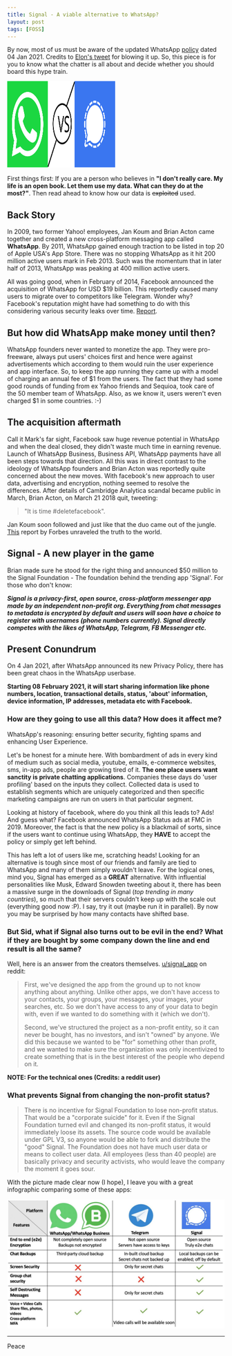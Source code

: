 ```yaml
---
title: Signal - A viable alternative to WhatsApp?
layout: post
tags: [FOSS]
---
```


By now, most of us must be aware of the updated WhatsApp [policy](https://www.whatsapp.com/legal/updates/privacy-policy/?lang=en) dated 04 Jan 2021. Credits to [Elon's tweet](https://twitter.com/elonmusk/status/1347165127036977153) for blowing it up. So, this piece is for you to know what the chatter is all about and decide whether you should board this hype train.

<!-- ![WhatsApp vs Signal](/assets/posts/Signal-A-viable-alternative-to-WhatsApp/WhatsAppVsSignal.svg) -->

<img src="/assets/posts/Signal-A-viable-alternative-to-WhatsApp/WhatsAppVsSignal.svg" alt="WhatsApp vs Signal" width="250px" height="200px">

First things first: If you are a person who believes in __"I don't really care. My life is an open book. Let them use my data. What can they do at the most?"__. Then read ahead to know how our data is ~~exploited~~ used.

## Back Story

In 2009, two former Yahoo! employees, Jan Koum and Brian Acton came together and created a new cross-platform messaging app called **WhatsApp**. By 2011, WhatsApp gained enough traction to be listed in top 20 of Apple USA's App Store. There was no stopping WhatsApp as it hit 200 million active users mark in Feb 2013. Such was the momentum that in later half of 2013, WhatsApp was peaking at 400 million active users.

All was going good, when in February of 2014, Facebook announced the acquisition of WhatsApp for USD $19 billion. This reportedly caused many users to migrate over to competitors like Telegram. Wonder why? Facebook's reputation might have had something to do with this considering various security leaks over time. [Report](https://www.techrepublic.com/article/facebook-data-privacy-scandal-a-cheat-sheet/). 

## But how did WhatsApp make money until then?

WhatsApp founders never wanted to monetize the app. They were pro-freeware, always put users' choices first and hence were against advertisements which according to them would ruin the user experience and app interface. So, to keep the app running they came up with a model of charging an annual fee of $1 from the users. The fact that they had some good rounds of funding from ex Yahoo friends and Sequioa, took care of the 50 member team of WhatsApp. Also, as we know it, users weren't even charged $1 in some countries. :-)

## The acquisition aftermath

Call it Mark's far sight, Facebook saw huge revenue potential in WhatsApp and when the deal closed, they didn't waste much time in earning revenue. Launch of WhatsApp Business, Business API, WhatsApp payments have all been steps towards that direction. All this was in direct contrast to the ideology of WhatsApp founders and Brian Acton was reportedly quite concerned about the new moves. With facebook's new approach to user data, advertising and encryption, nothing seemed to resolve the differences. After details of Cambridge Analytica scandal became public in March, Brian Acton, on March 21 2018 quit, tweeting:
>"It is time #deletefacebook". 

Jan Koum soon followed and just like that the duo came out of the jungle. [This](https://www.forbes.com/sites/parmyolson/2018/09/26/exclusive-whatsapp-cofounder-brian-acton-gives-the-inside-story-on-deletefacebook-and-why-he-left-850-million-behind/?sh=39a2756c3f20) report by Forbes unraveled the truth to the world. 

## Signal - A new player in the game

Brian made sure he stood for the right thing and announced $50 million to the Signal Foundation - The foundation behind the trending app 'Signal'. For those who don't know:

**_Signal is a privacy-first, open source, cross-platform messenger app made by an independent non-profit org. Everything from chat messages to metadata is encrypted by default and users will soon have a choice to register with usernames (phone numbers currently). Signal directly competes with the likes of WhatsApp, Telegram, FB Messenger etc._**

## Present Conundrum

On 4 Jan 2021, after WhatsApp announced its new Privacy Policy, there has been great chaos in the WhatsApp userbase. 

**Starting 08 February 2021, it will start sharing information like phone numbers, location, transactional details, status, 'about' information, device information, IP addresses, metadata etc with Facebook.**

### How are they going to use all this data? How does it affect me?

WhatsApp's reasoning: ensuring better security, fighting spams and enhancing User Experience.

Let's be honest for a minute here. With bombardment of ads in every kind of medium such as social media, youtube, emails, e-commerce websites, sms, in-app ads, people are growing tired of it. **The one place users want sanctity is private chatting applications**. Companies these days do 'user profiling' based on the inputs they collect. Collected data is used to establish segments which are uniquely categorized and then specific marketing campaigns are run on users in that particular segment. 

Looking at history of facebook, where do you think all this leads to? Ads! And guess what? Facebook announced WhatsApp Status ads at FMC in 2019. Moreover, the fact is that the new policy is a blackmail of sorts, since if the users want to continue using WhatsApp, they **HAVE** to accept the policy or simply get left behind. 

This has left a lot of users like me, scratching heads! Looking for an alternative is tough since most of our friends and family are tied to WhatsApp and many of them simply wouldn't leave. For the logical ones, mind you, Signal has emerged as a **GREAT** alternative. With influential personalities like Musk, Edward Snowden tweeting about it, there has been a massive surge in the downloads of Signal (_top trending in many countries_), so much that their servers couldn't keep up with the scale out  (everything good now :P). I say, try it out (maybe run it in parallel). By now you may be surprised by how many contacts have shifted base.

### But Sid, what if Signal also turns out to be evil in the end? What if they are bought by some company down the line and end result is all the same?

Well, here is an answer from the creators themselves. [u/signal_app](https://www.reddit.com/user/signal_app/) on reddit:

>First, we've designed the app from the ground up to not know anything about anything. Unlike other apps, we don't have access to your contacts, your groups, your messages, your images, your searches, etc. So we don't have access to any of your data to begin with, even if we wanted to do something with it (which we don't).
>
>Second, we've structured the project as a non-profit entity, so it can never be bought, has no investors, and isn't "owned" by anyone. We did this because we wanted to be "for" something other than profit, and we wanted to make sure the organization was only incentivized to create something that is in the best interest of the people who depend on it.

__NOTE: For the technical ones (Credits: a reddit user)__

### What prevents Signal from changing the non-profit status?

>There is no incentive for Signal Foundation to lose non-profit status. That would be a "corporate suicide" for it.
>Even if the Signal Foundation turned evil and changed its non-profit status, it would immediately loose its assets. The source code would be available under GPL V3, so anyone would be able to fork and distribute the "good" Signal. The Foundation does not have much user data or means to collect user data. All employees (less than 40 people) are basically privacy and security activists, who would leave the company the moment it goes sour.

With the picture made clear now (I hope), I leave you with a great infographic comparing some of these apps:

![App Comparision](/assets/posts/Signal-A-viable-alternative-to-WhatsApp/Infographic.jpg)

---

Peace 